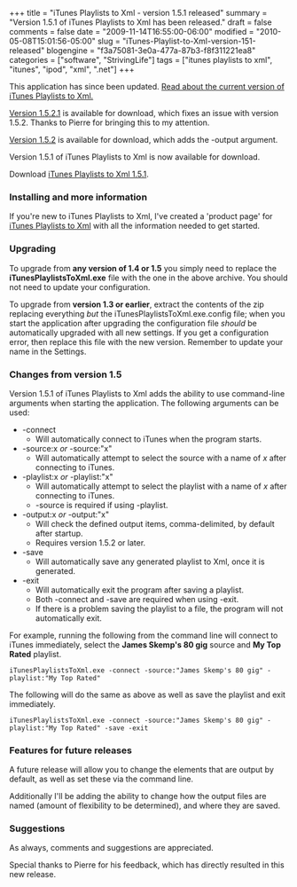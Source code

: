 +++
title = "iTunes Playlists to Xml - version 1.5.1 released"
summary = "Version 1.5.1 of iTunes Playlists to Xml has been released."
draft = false
comments = false
date = "2009-11-14T16:55:00-06:00"
modified = "2010-05-08T15:01:56-05:00"
slug = "iTunes-Playlist-to-Xml-version-151-released"
blogengine = "f3a75081-3e0a-477a-87b3-f8f311221ea8"
categories = ["software", "StrivingLife"]
tags = ["itunes playlists to xml", "itunes", "ipod", "xml", ".net"]
+++

<div class="warning">
<p>This application has since been updated. <a href="http://jamesrskemp.com/apps/iTunesPlaylists2Xml/">Read about the current version of iTunes Playlists to Xml.</a></p>
</div>
<div class="note">
<p><a rel="external download" href="http://jamesrskemp.com/applications/iTunesPlaylistsToXml_1.5.2.1.zip">Version 1.5.2.1</a> is available for download, which fixes an issue with version 1.5.2. Thanks to Pierre for bringing this to my attention.</p>
</div>
<div class="note">
<p><a rel="external download" href="http://jamesrskemp.com/applications/iTunesPlaylistsToXml_1.5.2.zip">Version 1.5.2</a> is available for download, which adds the -output argument.</p>
</div>
<p>Version 1.5.1 of iTunes Playlists to Xml is now available for download.</p>
<p>Download <a rel="external download" href="http://jamesrskemp.com/applications/iTunesPlaylistsToXml_1.5.1.zip">iTunes Playlists to Xml 1.5.1</a>.</p>
<h3>Installing and more information</h3>
<p>If you're new to iTunes Playlists to Xml, I've created a 'product page' for <a rel="external" href="http://jamesrskemp.com/apps/iTunesPlaylists2Xml/">iTunes Playlists to Xml</a> with all the information needed to get started.</p>
<h3>Upgrading</h3>
<p>To upgrade from <strong>any version of 1.4 or 1.5</strong>&nbsp;you simply need to replace the <strong>iTunesPlaylistsToXml.exe</strong> file with the one in the above archive. You should not need to update your configuration.</p>
<p>To upgrade from <strong>version 1.3 or earlier</strong>, extract the contents of the zip replacing everything <em>but</em> the iTunesPlaylistsToXml.exe.config file; when you start the application after upgrading the configuration file <em>should</em> be automatically upgraded with all new settings. If you get a configuration error, then replace this file with the new version. Remember to update your name in the Settings.</p>
<h3>Changes from version 1.5</h3>
<p>Version 1.5.1 of iTunes Playlists to Xml adds the ability to use command-line arguments when starting the application. The following arguments can be used:</p>
<ul>
<li>-connect 
<ul>
<li>Will automatically connect to iTunes when the program starts.</li>
</ul>
</li>
<li>-source:x <em>or</em> -source:"x" 
<ul>
<li>Will automatically attempt to select the source with a name of <em>x</em> after connecting to iTunes.</li>
</ul>
</li>
<li>-playlist:x <em>or</em> -playlist:"x" 
<ul>
<li>Will automatically attempt to select the playlist with a name of <em>x</em> after connecting to iTunes.</li>
<li>-source is required if using -playlist.</li>
</ul>
</li>
<li>-output:x <em>or</em> -output:"x" 
<ul>
<li>Will check the defined output items, comma-delimited, by default after startup.</li>
<li>Requires version 1.5.2 or later.</li>
</ul>
</li>
<li>-save 
<ul>
<li>Will automatically save any generated playlist to Xml, once it is generated.</li>
</ul>
</li>
<li>-exit 
<ul>
<li>Will automatically exit the program after saving a playlist.</li>
<li>Both -connect and -save are required when using -exit.</li>
<li>If there is a problem saving the playlist to a file, the program will not automatically exit.</li>
</ul>
</li>
</ul>
<p>For example, running the following from the command line will connect to iTunes immediately, select the <strong>James Skemp's 80 gig</strong> source and <strong>My Top Rated</strong> playlist.</p>
<pre class="code"><code class="powershell">iTunesPlaylistsToXml.exe -connect -source:"James Skemp's 80 gig" -playlist:"My Top Rated"</code></pre>
<p>The following will do the same as above as well as save the playlist and exit immediately.</p>
<pre class="code"><code class="powershell">iTunesPlaylistsToXml.exe -connect -source:"James Skemp's 80 gig" -playlist:"My Top Rated" -save -exit</code></pre>
<h3>Features for&nbsp;future releases</h3>
<p>A future&nbsp;release will allow you to change the elements that are output by default, as well as set these via the command line.</p>
<p>Additionally I'll be adding the ability to change how the output files are named (amount of flexibility to be determined), and where they are saved.</p>
<h3>Suggestions</h3>
<p>As always, comments and suggestions are appreciated.</p>
<p>Special thanks to Pierre for his feedback, which has directly resulted in this new release.</p>
